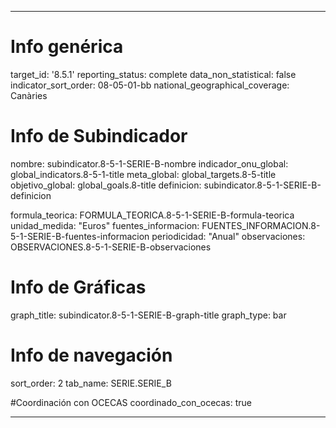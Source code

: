 ---

# Info genérica
target_id: '8.5.1'
reporting_status: complete
data_non_statistical: false
indicator_sort_order: 08-05-01-bb
national_geographical_coverage: Canàries

# Info de Subindicador
nombre: subindicator.8-5-1-SERIE-B-nombre
indicador_onu_global: global_indicators.8-5-1-title
meta_global: global_targets.8-5-title
objetivo_global: global_goals.8-title
definicion: subindicator.8-5-1-SERIE-B-definicion

formula_teorica: FORMULA_TEORICA.8-5-1-SERIE-B-formula-teorica
unidad_medida: "Euros"
fuentes_informacion: FUENTES_INFORMACION.8-5-1-SERIE-B-fuentes-informacion
periodicidad: "Anual"
observaciones: OBSERVACIONES.8-5-1-SERIE-B-observaciones
# Info de Gráficas
graph_title: subindicator.8-5-1-SERIE-B-graph-title
graph_type: bar

# Info de navegación
sort_order: 2
tab_name: SERIE.SERIE_B

#Coordinación con OCECAS
coordinado_con_ocecas: true

---